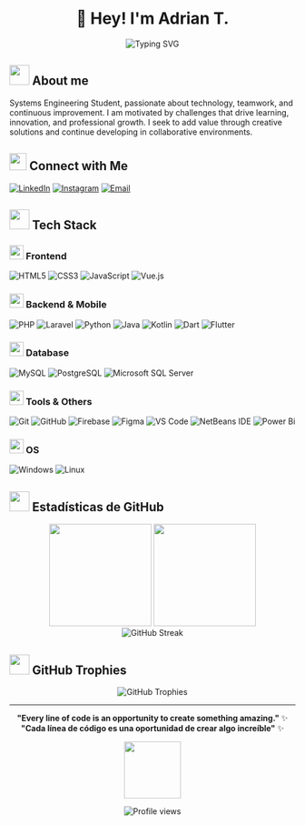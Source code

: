 # <div align="center">👋 Hey! I'm Adrian T.</div>

<div align="center">
  
![Typing SVG](https://readme-typing-svg.herokuapp.com?font=Fira+Code&size=22&duration=3000&pause=1000&color=58A6FF&center=true&vCenter=true&width=500&lines=Systems+Engineering+Student;Web+Developer+in+Training;Passionate+About+Technology;Data+Analytics+%26+Web+Developer;Always+Learning+%E2%9A%A1)

</div>

## <img src="https://media.giphy.com/media/iY8CRBdQXODJSCERIr/giphy.gif" width="35"> About me

Systems Engineering Student, passionate about technology, teamwork, and continuous improvement. I am motivated by challenges that drive learning, innovation, and professional growth. I seek to add value through creative solutions and continue developing in collaborative environments.
<br clear="both"/>
## <img src="https://media.giphy.com/media/LnQjpWaON8nhr21vNW/giphy.gif" width="30"> Connect with Me

[![LinkedIn](https://img.shields.io/badge/LinkedIn-%230077B5.svg?style=for-the-badge&logo=linkedin&logoColor=white)](https://linkedin.com/in/adriantasayco/)
[![Instagram](https://img.shields.io/badge/Instagram-E4405F?style=for-the-badge&logo=instagram&logoColor=white)](https://www.instagram.com/depor.adrian/)
[![Email](https://img.shields.io/badge/Email-D14836?style=for-the-badge&logo=gmail&logoColor=white)](mailto:adriantasayco99@gmail.com)

## <img src="https://media.giphy.com/media/WUlplcMpOCEmTGBtBW/giphy.gif" width="35"> Tech Stack

### <img src="https://media.giphy.com/media/XAxylRMCdpbEWUAvr8/giphy.gif" width="25"> Frontend
![HTML5](https://img.shields.io/badge/HTML5-%23E34F26.svg?style=for-the-badge&logo=html5&logoColor=white)
![CSS3](https://img.shields.io/badge/CSS3-%231572B6.svg?style=for-the-badge&logo=css3&logoColor=white)
![JavaScript](https://img.shields.io/badge/JavaScript-%23323330.svg?style=for-the-badge&logo=javascript&logoColor=%23F7DF1E)
![Vue.js](https://img.shields.io/badge/Vue.js-%2335495e.svg?style=for-the-badge&logo=vuedotjs&logoColor=%234FC08D)

### <img src="https://media.giphy.com/media/kdFc8fubgS31b8DsVu/giphy.gif" width="25"> Backend & Mobile
![PHP](https://img.shields.io/badge/PHP-%23777BB4.svg?style=for-the-badge&logo=php&logoColor=white)
![Laravel](https://img.shields.io/badge/Laravel-%23FF2D20.svg?style=for-the-badge&logo=laravel&logoColor=white)
![Python](https://img.shields.io/badge/Python-3670A0?style=for-the-badge&logo=python&logoColor=ffdd54)
![Java](https://img.shields.io/badge/Java-%23ED8B00.svg?style=for-the-badge&logo=openjdk&logoColor=white)
![Kotlin](https://img.shields.io/badge/Kotlin-%237F52FF.svg?style=for-the-badge&logo=kotlin&logoColor=white)
![Dart](https://img.shields.io/badge/Dart-%230175C2.svg?style=for-the-badge&logo=dart&logoColor=white)
![Flutter](https://img.shields.io/badge/Flutter-%2302569B.svg?style=for-the-badge&logo=flutter&logoColor=white)

### <img src="https://media.giphy.com/media/vISmwpBJUNYzukTnVx/giphy.gif" width="25"> Database
![MySQL](https://img.shields.io/badge/MySQL-%2300f.svg?style=for-the-badge&logo=mysql&logoColor=white)
![PostgreSQL](https://img.shields.io/badge/PostgreSQL-%23316192.svg?style=for-the-badge&logo=postgresql&logoColor=white)
![Microsoft SQL Server](https://img.shields.io/badge/Microsoft%20SQL%20Server-CC2927?style=for-the-badge&logo=microsoft%20sql%20server&logoColor=white)

### <img src="https://media.giphy.com/media/kH1DBkPNyZPOk0BxrM/giphy.gif" width="25"> Tools & Others
![Git](https://img.shields.io/badge/Git-%23F05033.svg?style=for-the-badge&logo=git&logoColor=white)
![GitHub](https://img.shields.io/badge/GitHub-%23121011.svg?style=for-the-badge&logo=github&logoColor=white)
![Firebase](https://img.shields.io/badge/Firebase-%23039BE5.svg?style=for-the-badge&logo=firebase)
![Figma](https://img.shields.io/badge/Figma-%23F24E1E.svg?style=for-the-badge&logo=figma&logoColor=white)
![VS Code](https://img.shields.io/badge/Visual%20Studio%20Code-0078d7.svg?style=for-the-badge&logo=visual-studio-code&logoColor=white)
![NetBeans IDE](https://img.shields.io/badge/NetBeansIDE-1B6AC6.svg?style=for-the-badge&logo=apache-netbeans-ide&logoColor=white)
![Power Bi](https://img.shields.io/badge/power_bi-F2C811?style=for-the-badge&logo=powerbi&logoColor=black)

### <img src="https://media.giphy.com/media/VgCDAzcKvsR6OM0uWg/giphy.gif" width="25"> OS
![Windows](https://img.shields.io/badge/Windows-0078D6?style=for-the-badge&logo=windows&logoColor=white)
![Linux](https://img.shields.io/badge/Linux-FCC624?style=for-the-badge&logo=linux&logoColor=black)

## <img src="https://media.giphy.com/media/cj87CxfRtrUifF3Ryk/giphy.gif" width="35"> Estadísticas de GitHub

<div align="center">
  <img height="180em" src="https://github-readme-stats.vercel.app/api?username=archunknown&show_icons=true&theme=github_dark&include_all_commits=true&count_private=true&hide_border=true"/>
  <img height="180em" src="https://github-readme-stats.vercel.app/api/top-langs/?username=archunknown&layout=compact&langs_count=8&theme=github_dark&hide_border=true"/>
</div>

<div align="center">
  <img src="https://github-readme-streak-stats.herokuapp.com/?user=archunknown&theme=github-dark-blue&hide_border=true" alt="GitHub Streak"/>
</div>

## <img src="https://media.giphy.com/media/W5eoZHPpUx9sapR0eu/giphy.gif" width="35"> GitHub Trophies
<div align="center">
  <img src="https://github-profile-trophy.vercel.app/?username=archunknown&theme=discord&no-frame=true&no-bg=false&margin-w=4&row=1" alt="GitHub Trophies"/>
</div>

---

<div align="center">

**"Every line of code is an opportunity to create something amazing."** ✨
<br clear="both"/>
**"Cada línea de código es una oportunidad de crear algo increíble"** ✨

<img src="https://media.giphy.com/media/3oKIPnAiaMCws8nOsE/giphy.gif" width="100">

![Profile views](https://komarev.com/ghpvc/?username=archunknown&label=Visitas&color=0e75b6&style=flat)

</div>
